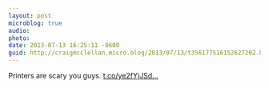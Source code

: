 ```yaml
---
layout: post
microblog: true
audio: 
photo: 
date: 2013-07-13 16:25:11 -0600
guid: http://craigmcclellan.micro.blog/2013/07/13/t356177516152627202.html
---
```

Printers are scary you guys. [t.co/ye2fYjJSd...](https://t.co/ye2fYjJSdf)
